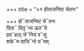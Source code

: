 +++
title = "०१ होताजनिष्ट चेतनः"

+++
हो᳓ताजनिष्ट चे᳓तनः  
पिता᳓ पितृ᳓भ्य ऊत᳓ये  
प्रय᳓क्षञ् जे᳓नियं व᳓सु  
शके᳓म वाजि᳓नो य᳓मम्